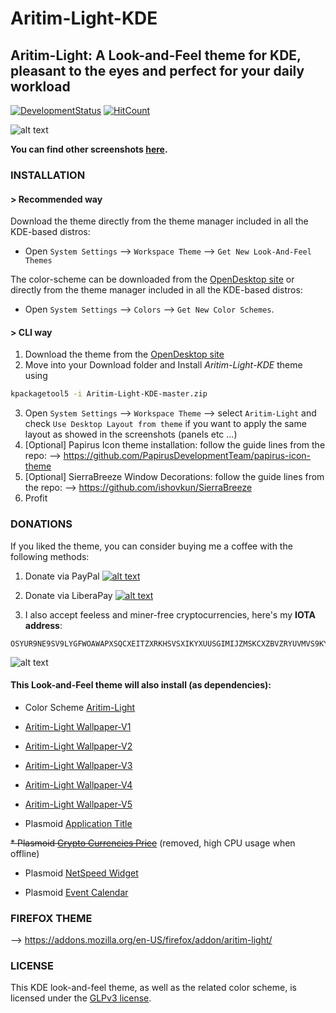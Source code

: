 # Aritim-Light-KDE

## Aritim-Light: A Look-and-Feel theme for KDE, pleasant to the eyes and perfect for your daily workload

[![DevelopmentStatus](https://img.shields.io/badge/Development-Ongoing-brightgreen.svg)](https://img.shields.io/badge/Development-Ongoing-brightgreen.svg)
[![HitCount](http://hits.dwyl.io/Mrcuve0/Aritim-Light-KDE.svg)](http://hits.dwyl.io/Mrcuve0/Aritim-Light-KDE)

![alt text](https://raw.githubusercontent.com/Mrcuve0/Aritim-Light-KDE/master/Screenshots/Desktop.png)

**You can find other screenshots [here](https://www.pling.com/p/1290466/).**

### **INSTALLATION**
#### **> Recommended way**

Download the theme directly from the theme manager included in all the KDE-based distros:

* Open `System Settings` --> `Workspace Theme` --> `Get New Look-And-Feel Themes`

The color-scheme can be downloaded from the [OpenDesktop site](https://www.pling.com/p/1290466/) or directly from the theme manager included in all the KDE-based distros:

* Open `System Settings` --> `Colors` --> `Get New Color Schemes`.

#### **> CLI way**

1. Download the theme from the [OpenDesktop site](https://www.pling.com/p/1290466/)
2. Move into your Download folder and Install *Aritim-Light-KDE* theme using
```bash
kpackagetool5 -i Aritim-Light-KDE-master.zip
```
3. Open `System Settings` --> `Workspace Theme` --> select `Aritim-Light` and check `Use Desktop Layout from theme` if you want to apply the same layout as showed in the screenshots (panels etc ...)
4. [Optional] Papirus Icon theme installation: follow the guide lines from the repo: --> https://github.com/PapirusDevelopmentTeam/papirus-icon-theme
5. [Optional] SierraBreeze Window Decorations: follow the guide lines from the repo: --> https://github.com/ishovkun/SierraBreeze
6. Profit

### **DONATIONS**
If you liked the theme, you can consider buying me a coffee with the following methods:

1. Donate via PayPal [![alt text](https://www.paypal.com/en_US/i/btn/btn_donate_LG.gif)](https://paypal.me/mrcuve0)

2. Donate via LiberaPay [![alt text](https://liberapay.com/assets/widgets/donate.svg)](https://liberapay.com/Mrcuve0/donate)

3. I also accept feeless and miner-free cryptocurrencies, here's my **IOTA address**:
```
OSYUR9NE9SV9LYGFWOAWAPXSQCXEITZXRKHSVSXIKYXUUSGIMIJZMSKCXZBVZRYUVMVS9KYNENVZVVULADJWOUUYBX
```
![alt text](https://raw.githubusercontent.com/Mrcuve0/Aritim-Dark-KDE/master/QRCode.jpg)


#### **This Look-and-Feel theme will also install (as dependencies):**

* Color Scheme [Aritim-Light](https://www.opendesktop.org/p/1290460)

* [Aritim-Light Wallpaper-V1](https://www.pling.com/p/1291140)
* [Aritim-Light Wallpaper-V2](https://www.pling.com/p/1297586/)
* [Aritim-Light Wallpaper-V3](https://www.pling.com/p/1306097/)
* [Aritim-Light Wallpaper-V4](https://www.pling.com/p/1309077/)
* [Aritim-Light Wallpaper-V5](https://www.pling.com/p/1318333/)

* Plasmoid [Application Title](https://store.kde.org/p/1199712)

~~* Plasmoid [Crypto Currencies Price](https://store.kde.org/p/1200334)~~
 (removed, high CPU usage when offline)

* Plasmoid [NetSpeed Widget](https://store.kde.org/p/998895)

* Plasmoid [Event Calendar](https://www.pling.com/p/998901/)

### **FIREFOX THEME**

--> https://addons.mozilla.org/en-US/firefox/addon/aritim-light/

### **LICENSE**
This KDE look-and-feel theme, as well as the related color scheme, is licensed under the [GLPv3 license](https://github.com/Mrcuve0/Aritim-Light-KDE/blob/master/LICENSE).